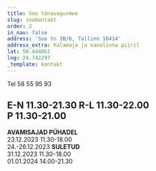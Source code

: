 ```yaml
---
title: Soo tänavagurmee
slug: sookontakt
order: 2
in_nav: false
address: 'Soo tn 1B/6, Tallinn 10414'
address_extra: Kalamaja ja vanalinna piiril
lat: 59.444861
lng: 24.742297
_template: kontakt
---
```


Tel 58 55 95 93

**E-N** 11.30-21.30
**R-L** 11.30-22.00\
**P** 11.30-21.00
---
**AVAMISAJAD PÜHADEL** <br />
23.12.2023 11.30-18.00	<br />
24.-26.12.2023  **SULETUD**	<br />
31.12.2023  11.30-18.00	<br />
01.01.2024  14.00-21.30 <br />
